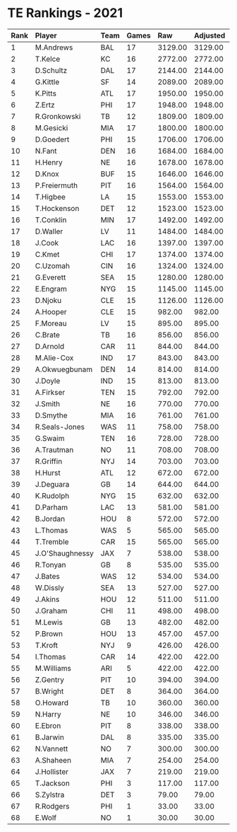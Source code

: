 # TE Rankings - 2021

| Rank | Player          | Team | Games | Raw     | Adjusted | Difficulty | Avg/Game | Typical | Consistency | Trend    |
| :----| :---------------| :----| :-----| :-------| :--------| :----------| :--------| :-------| :-----------| :--------|
| 1    | M.Andrews       | BAL  | 17    | 3129.00 | 3129.00  | 1.000      | 184.06   | 155.50  | 6/1/10      | +107.0%  |
| 2    | T.Kelce         | KC   | 16    | 2772.00 | 2772.00  | 1.000      | 173.25   | 172.00  | 7/0/9       | +109.4%  |
| 3    | D.Schultz       | DAL  | 17    | 2144.00 | 2144.00  | 1.000      | 126.12   | 126.00  | 7/2/8       | +144.3%  |
| 4    | G.Kittle        | SF   | 14    | 2089.00 | 2089.00  | 1.000      | 149.21   | 124.00  | 6/2/6       | +231.6%  |
| 5    | K.Pitts         | ATL  | 17    | 1950.00 | 1950.00  | 1.000      | 114.71   | 99.00   | 6/2/9       | +121.2%  |
| 6    | Z.Ertz          | PHI  | 17    | 1948.00 | 1948.00  | 1.000      | 114.59   | 111.00  | 8/0/9       | +168.9%  |
| 7    | R.Gronkowski    | TB   | 12    | 1809.00 | 1809.00  | 1.000      | 150.75   | 162.50  | 6/0/6       | +161.1%  |
| 8    | M.Gesicki       | MIA  | 17    | 1800.00 | 1800.00  | 1.000      | 105.88   | 96.50   | 7/1/9       | +168.3%  |
| 9    | D.Goedert       | PHI  | 15    | 1706.00 | 1706.00  | 1.000      | 113.73   | 97.00   | 6/1/8       | +184.8%  |
| 10   | N.Fant          | DEN  | 16    | 1684.00 | 1684.00  | 1.000      | 105.25   | 95.00   | 7/1/8       | +175.9%  |
| 11   | H.Henry         | NE   | 16    | 1678.00 | 1678.00  | 1.000      | 104.88   | 104.00  | 10/1/5      | +145.3%  |
| 12   | D.Knox          | BUF  | 15    | 1646.00 | 1646.00  | 1.000      | 109.73   | 111.50  | 9/0/6       | +176.2%  |
| 13   | P.Freiermuth    | PIT  | 16    | 1564.00 | 1564.00  | 1.000      | 97.75    | 107.00  | 8/2/6       | +121.1%  |
| 14   | T.Higbee        | LA   | 15    | 1553.00 | 1553.00  | 1.000      | 103.53   | 106.00  | 7/3/5       | +104.7%  |
| 15   | T.Hockenson     | DET  | 12    | 1523.00 | 1523.00  | 1.000      | 126.92   | 150.00  | 7/1/4       | INACTIVE |
| 16   | T.Conklin       | MIN  | 17    | 1492.00 | 1492.00  | 1.000      | 87.76    | 82.00   | 8/1/8       | +161.0%  |
| 17   | D.Waller        | LV   | 11    | 1484.00 | 1484.00  | 1.000      | 134.91   | 129.00  | 6/1/4       | +110.4%  |
| 18   | J.Cook          | LAC  | 16    | 1397.00 | 1397.00  | 1.000      | 87.31    | 92.50   | 9/2/5       | +105.7%  |
| 19   | C.Kmet          | CHI  | 17    | 1374.00 | 1374.00  | 1.000      | 80.82    | 75.50   | 8/0/9       | +184.6%  |
| 20   | C.Uzomah        | CIN  | 16    | 1324.00 | 1324.00  | 1.000      | 82.75    | 70.00   | 8/1/7       | +219.0%  |
| 21   | G.Everett       | SEA  | 15    | 1280.00 | 1280.00  | 1.000      | 85.33    | 83.00   | 8/0/7       | +155.0%  |
| 22   | E.Engram        | NYG  | 15    | 1145.00 | 1145.00  | 1.000      | 76.33    | 75.50   | 6/1/8       | +124.6%  |
| 23   | D.Njoku         | CLE  | 15    | 1126.00 | 1126.00  | 1.000      | 75.07    | 74.00   | 9/1/5       | +277.2%  |
| 24   | A.Hooper        | CLE  | 15    | 982.00  | 982.00   | 1.000      | 65.47    | 64.50   | 7/2/6       | +204.9%  |
| 25   | F.Moreau        | LV   | 15    | 895.00  | 895.00   | 1.000      | 59.67    | 64.50   | 9/0/6       | +682.6%  |
| 26   | C.Brate         | TB   | 16    | 856.00  | 856.00   | 1.000      | 53.50    | 56.00   | 7/0/9       | +103.5%  |
| 27   | D.Arnold        | CAR  | 11    | 844.00  | 844.00   | 1.000      | 76.73    | 81.00   | 6/0/5       | INACTIVE |
| 28   | M.Alie-Cox      | IND  | 17    | 843.00  | 843.00   | 1.000      | 49.59    | 41.00   | 9/1/7       | +498.6%  |
| 29   | A.Okwuegbunam   | DEN  | 14    | 814.00  | 814.00   | 1.000      | 58.14    | 59.50   | 6/1/7       | +315.2%  |
| 30   | J.Doyle         | IND  | 15    | 813.00  | 813.00   | 1.000      | 54.20    | 42.50   | 8/0/7       | +490.0%  |
| 31   | A.Firkser       | TEN  | 15    | 792.00  | 792.00   | 1.000      | 52.80    | 50.50   | 8/0/7       | +307.5%  |
| 32   | J.Smith         | NE   | 16    | 770.00  | 770.00   | 1.000      | 48.12    | 58.00   | 10/1/5      | +261.1%  |
| 33   | D.Smythe        | MIA  | 16    | 761.00  | 761.00   | 1.000      | 47.56    | 48.00   | 7/2/7       | +294.2%  |
| 34   | R.Seals-Jones   | WAS  | 11    | 758.00  | 758.00   | 1.000      | 68.91    | 68.00   | 5/1/5       | +255.3%  |
| 35   | G.Swaim         | TEN  | 16    | 728.00  | 728.00   | 1.000      | 45.50    | 50.00   | 10/0/6      | +520.8%  |
| 36   | A.Trautman      | NO   | 11    | 708.00  | 708.00   | 1.000      | 64.36    | 54.00   | 4/0/7       | +260.3%  |
| 37   | R.Griffin       | NYJ  | 14    | 703.00  | 703.00   | 1.000      | 50.21    | 46.00   | 7/0/7       | INACTIVE |
| 38   | H.Hurst         | ATL  | 12    | 672.00  | 672.00   | 1.000      | 56.00    | 51.00   | 6/0/6       | +214.8%  |
| 39   | J.Deguara       | GB   | 14    | 644.00  | 644.00   | 1.000      | 46.00    | 35.00   | 5/2/7       | +295.4%  |
| 40   | K.Rudolph       | NYG  | 15    | 632.00  | 632.00   | 1.000      | 42.13    | 44.50   | 8/1/6       | +201.9%  |
| 41   | D.Parham        | LAC  | 13    | 581.00  | 581.00   | 1.000      | 44.69    | 50.50   | 9/0/4       | INACTIVE |
| 42   | B.Jordan        | HOU  | 8     | 572.00  | 572.00   | 1.000      | 71.50    | 79.00   | 4/0/4       | +320.0%  |
| 43   | L.Thomas        | WAS  | 5     | 565.00  | 565.00   | 1.000      | 113.00   | 121.00  | 3/0/2       | INACTIVE |
| 44   | T.Tremble       | CAR  | 15    | 565.00  | 565.00   | 1.000      | 37.67    | 34.00   | 7/1/7       | +332.9%  |
| 45   | J.O'Shaughnessy | JAX  | 7     | 538.00  | 538.00   | 1.000      | 76.86    | 75.50   | 4/0/3       | +94.0%   |
| 46   | R.Tonyan        | GB   | 8     | 535.00  | 535.00   | 1.000      | 66.88    | 85.00   | 5/1/2       | INACTIVE |
| 47   | J.Bates         | WAS  | 12    | 534.00  | 534.00   | 1.000      | 44.50    | 45.00   | 7/0/5       | +281.1%  |
| 48   | W.Dissly        | SEA  | 13    | 527.00  | 527.00   | 1.000      | 40.54    | 42.00   | 6/2/5       | +184.5%  |
| 49   | J.Akins         | HOU  | 12    | 511.00  | 511.00   | 1.000      | 42.58    | 50.00   | 8/1/3       | +264.5%  |
| 50   | J.Graham        | CHI  | 11    | 498.00  | 498.00   | 1.000      | 45.27    | 43.50   | 6/1/4       | +267.8%  |
| 51   | M.Lewis         | GB   | 13    | 482.00  | 482.00   | 1.000      | 37.08    | 38.50   | 8/1/4       | +258.5%  |
| 52   | P.Brown         | HOU  | 13    | 457.00  | 457.00   | 1.000      | 35.15    | 32.00   | 6/1/6       | +350.9%  |
| 53   | T.Kroft         | NYJ  | 9     | 426.00  | 426.00   | 1.000      | 47.33    | 43.50   | 4/0/5       | +240.7%  |
| 54   | I.Thomas        | CAR  | 14    | 422.00  | 422.00   | 1.000      | 30.14    | 31.50   | 9/1/4       | +263.7%  |
| 55   | M.Williams      | ARI  | 5     | 422.00  | 422.00   | 1.000      | 84.40    | 98.00   | 3/0/2       | INACTIVE |
| 56   | Z.Gentry        | PIT  | 10    | 394.00  | 394.00   | 1.000      | 39.40    | 48.00   | 7/0/3       | +214.7%  |
| 57   | B.Wright        | DET  | 8     | 364.00  | 364.00   | 1.000      | 45.50    | 59.50   | 5/1/2       | +666.7%  |
| 58   | O.Howard        | TB   | 10    | 360.00  | 360.00   | 1.000      | 36.00    | 22.00   | 3/2/5       | INACTIVE |
| 59   | N.Harry         | NE   | 10    | 346.00  | 346.00   | 1.000      | 34.60    | 35.00   | 4/1/5       | +216.9%  |
| 60   | E.Ebron         | PIT  | 8     | 338.00  | 338.00   | 1.000      | 42.25    | 58.00   | 6/0/2       | INACTIVE |
| 61   | B.Jarwin        | DAL  | 8     | 335.00  | 335.00   | 1.000      | 41.88    | 46.50   | 4/0/4       | +367.8%  |
| 62   | N.Vannett       | NO   | 7     | 300.00  | 300.00   | 1.000      | 42.86    | 43.50   | 4/0/3       | +658.3%  |
| 63   | A.Shaheen       | MIA  | 7     | 254.00  | 254.00   | 1.000      | 36.29    | 44.50   | 5/0/2       | INACTIVE |
| 64   | J.Hollister     | JAX  | 7     | 219.00  | 219.00   | 1.000      | 31.29    | 26.00   | 3/0/4       | +689.5%  |
| 65   | T.Jackson       | PHI  | 3     | 117.00  | 117.00   | 1.000      | 39.00    | 39.00   | 2/0/1       | N/A      |
| 66   | S.Zylstra       | DET  | 3     | 79.00   | 79.00    | 1.000      | 26.33    | 26.33   | 1/1/1       | N/A      |
| 67   | R.Rodgers       | PHI  | 1     | 33.00   | 33.00    | 1.000      | 33.00    | 33.00   | 0/1/0       | N/A      |
| 68   | E.Wolf          | NO   | 1     | 30.00   | 30.00    | 1.000      | 30.00    | 30.00   | 0/1/0       | N/A      |


